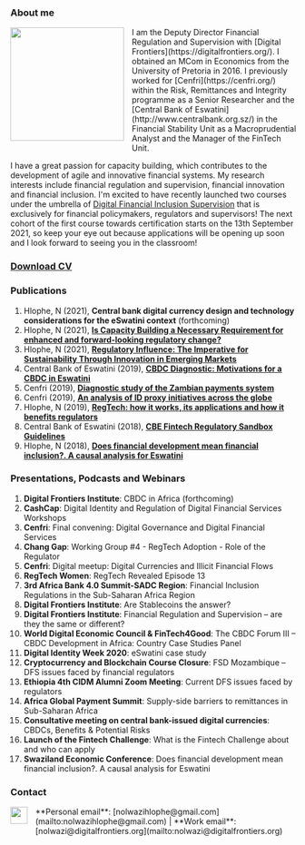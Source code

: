 ### **About me**
<dl>
<img src="LwaziMabhengu_01.jpg" style="border: 0pt none; margin-bottom: 1em; float: left; margin-right: 1em;" height="200">
<p style="text-align: left;">
</p>
</dl>
I am the Deputy Director Financial Regulation and Supervision with [Digital Frontiers](https://digitalfrontiers.org/). I obtained an MCom in Economics from the University of Pretoria in 2016. I previously worked for [Cenfri](https://cenfri.org/) within the Risk, Remittances and Integrity programme as a Senior Researcher and the [Central Bank of Eswatini](http://www.centralbank.org.sz/) in the Financial Stability Unit as a Macroprudential Analyst and the Manager of the FinTech Unit.



I have a great passion for capacity building, which contributes to the development of agile and innovative financial systems. My research interests include financial regulation and supervision, financial innovation and financial inclusion. I'm excited to have recently launched two courses under the umbrella of [Digital Financial Inclusion Supervision](https://dfis.digitalfrontiersinstitute.org/who-we-are/) that is exclusively for financial policymakers, regulators and supervisors! The next cohort of the first course towards certification starts on the 13th September 2021, so keep your eye out because applications will be opening up soon and I look forward to seeing you in the classroom!



### [**Download CV**](https://www.dropbox.com/s/adyje70ohuctg09/NolwaziHlophe_CV.pdf?dl=0)


### **Publications**
1. Hlophe, N (2021), **Central bank digital currency design and technology considerations for the eSwatini context** (forthcoming)
2. Hlophe, N (2021), [**Is Capacity Building a Necessary Requirement for enhanced and forward-looking regulatory change?**](https://issuu.com/digitalbankerafrica/docs/digital_banker_africa_spring_2021)
3. Hlophe, N (2021), [**Regulatory Influence: The Imperative for Sustainability Through Innovation in Emerging Markets**](https://regtechafrica.com/regetechafrica-magazine/) 
4. Central Bank of Eswatini (2019), [**CBDC Diagnostic: Motivations for a CBDC in Eswatini**](https://www.centralbank.org.sz/fintech/cbdc/CBE-Cenfri%20CBDC%20Diagnostic_Phase1%20(002).pdf)
5. Cenfri (2019), [**Diagnostic study of the Zambian payments system**](https://cenfri.org/publications/diagnostic-study-of-the-zambian-payments-system/)
6. Cenfri (2019), [**An analysis of ID proxy initiatives across the globe**](https://cenfri.org/publications/an-analysis-of-id-proxy-initiatives-across-the-globe/)
7. Hlophe, N (2019), [**RegTech: how it works, its applications and how it benefits regulators**](https://www.centralbank.org.sz/media/newsletter/docs/CENTRATALK_20180206.pdf)
8. Central Bank of Eswatini (2018), [**CBE Fintech Regulatory Sandbox Guidelines**](https://www.centralbank.org.sz/fintech/sandbox/)
9. Hlophe, N (2018), [**Does financial development mean financial inclusion?. A causal analysis for Eswatini**](https://www.african-review.com/view-paper.php?serial=20191102135807-759399)


### **Presentations, Podcasts and Webinars** 

1. **Digital Frontiers Institute**: CBDC in Africa (forthcoming)
2. **CashCap**: Digital Identity and Regulation of Digital Financial Services Workshops
3. **Cenfri**: Final convening: Digital Governance and Digital Financial Services 
4. **Chang Gap**: Working Group #4 - RegTech Adoption - Role of the Regulator
5. **Cenfri**: Digital meetup: Digital Currencies and Illicit Financial Flows
6. **RegTech Women**: RegTech Revealed Episode 13
7. **3rd Africa Bank 4.0 Summit-SADC Region**: Financial Inclusion Regulations in the Sub-Saharan Africa Region
8. **Digital Frontiers Institute**: Are Stablecoins the answer?
9. **Digital Frontiers Institute**: Financial Regulation and Supervision – are they the same or different?
10. **World Digital Economic Council & FinTech4Good**: The CBDC Forum III – CBDC Development in Africa: Country Case Studies Panel
11. **Digital Identity Week 2020**: eSwatini case study
12. **Cryptocurrency and Blockchain Course Closure**: FSD Mozambique – DFS issues faced by financial regulators
13. **Ethiopia 4th CIDM Alumni Zoom Meeting**: Current DFS issues faced by regulators
14. **Africa Global Payment Summit**: Supply-side barriers to remittances in Sub-Saharan Africa
15. **Consultative meeting on central bank-issued digital currencies**: CBDCs, Benefits & Potential Risks
16. **Launch of the Fintech Challenge**: What is the Fintech Challenge about and who can apply
17. **Swaziland Economic Conference**: Does financial development mean financial inclusion?. A causal analysis for Eswatini


### **Contact**
<dl>
<a href="https://www.linkedin.com/in/nolwazi-hlophe"> 
<img src="Linkedin-Circle-SM-Button.png" style="border: 0pt none; margin-bottom: 1em; float: left; margin-right: 1em;" width="30" height="30">
<p style="text-align: left;">
</p>
</a>
</dl>
**Personal email**: [nolwazihlophe@gmail.com](mailto:nolwazihlophe@gmail.com) | **Work email**: [nolwazi@digitalfrontiers.org](mailto:nolwazi@digitalfrontiers.org) 
